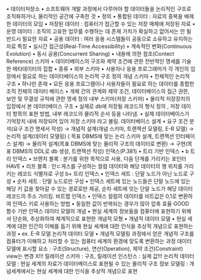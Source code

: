<p>• 데이터저장소
• 소프트웨어 개발 과정에서 다루어야 할 데이터들을 논리적인 구조로 조직화하거나, 물리적인 공간에 구축한 것
• 정의
• 통합된 데이터 : 자료의 중복을 배제한 데이터의 모임
• 저장된 데이터 : 컴퓨터가 접근할 수 있는 저장 매체에 저장된 자료
• 운영 데이터 : 조직의 고유한 업무를 수행하는 데 존재 가치가 확실하고 없어서는 안 될 반드시 필요한 자료
• 공용 데이터 : 여러 응용 시스템들이 공동으로 소유하고 유지하는 자료
특징
• 실시간 접근성(Real-Time Accessibility)
• 계속적인 변화(Continuous Evolution)
• 동시 공용(Concurrent Sharing)
• 내용에 의한 참조(Contect Reference)
스키마
• 데이터베이스의 구조와 제약 조건에 관한 전반적인 명세를 기술한 메타데이터의 집합
• 종류
• 외부 스키마
• 사용자나 응용 프로그래머가 각 개인의 입장에서 필요로 하는 데이터베이스의 논리적 구조 정의
개념 스키마
• 전체적인 논리적 구조
• 하나만 존재
• 모든 응용 프로그램이나 사용자들이 필요로 하는 데이터를 종합한 조직 전체의 데이터 베이스
• 개체 간의 관계와 제약 조건, 데이터베이스의 접근 권한, 보안 및 무결성 규칙에 관한 명세 정의
내부 스키마(저장 스키마)
• 물리적 저장장치의 입장에서 본 데이터베이스 구조
• 실제로 db에 저장될 레코드의 형식 정의 , 저장 데이터 항목의 표현 방법, 내부 레코드의 물리적 순서 등을 나타냄.
• 실제 데이터베이스가 기억장치 내에 저장되어 있어 저장 스키마 라고 불림.
데이터베이스 설계
• 요구 조건 분석(요구 조건 명세서 작성) → 개념적 설계(개념 스키마, 트랜잭션 모델링, E-R 모델) → 논리적 설계(데이터 모델링) ( 목표 DBMS에 맞는 논리 스키마 설계, 트랜잭션 인터페이스 설계) → 물리적 설계(목표 DBMS에 맞는 물리적 구조의 데이터로 변환) → 구현(목표 DBMS의 DDL로 db 생성, 트랜잭션 작성)
인덱스(P.381)
• 트리 기반 인덱스
• b 트리 인덱스
• 브랜치 블록 : 분기를 위한 목적으로 사용, 다음 단계를 가리키는 포인터 HAVE
• 리프 블록 : 인ㄷ게스를 구성하는 컬럼 데이터와 해당 데이터의 행 위치를 가리키는 레코드 식별자로 구성
b+ 트리 인덱스
• 인덱스 세트 : 단말 노드가 아닌 노드로 구성
• 순차 세트 : 단말 노드로만 구성
• 인덱스 세트에 있는 노드들은 단말 노드에 있는 해당 키 값을 찾아갈 수 있는 경로로만 제공, 순차 세트에 잇는 단말 노드가 해당 데이터 레코드의 주소 가리킴.
비트맵 인덱스
• 인덱스 컬럼의 데이터를 비트값은 0,1로 변환하여 인덱스 키로 사용하는 방법
• 동일한 값이 반복되는 경우가 많아 압축 효율 GOOD
함수 기반 인덱스
데이터 모델의 개념
• 현실 세계의 정보들을 컴퓨터에 표현하기 위해서 단순화, 추상화하여 체계적으로 표현한 개념적 모형
• 개념적 데이터 모델
• 현실 세계에 대한 인간의 이해를 돕기 위해 현실 세계에 대한 인식을 추상적 개념으로 표현하는 과정
• ex. E-R 모델
논리적 데이터 모델
• 개념적 모델링 과정에서 얻은 개념적 구조를 컴퓨터가 이해하고 처리할 수 있는 컴퓨터 세계의 환경에 맞도록 변환하는 과정
데이터 모델에 표시할 요소 : 구조(Structure), 연산(Operation), 제약 조건(Constraint)
view는 변경 X!!!
릴레이션 스키마 : 구조, 릴레이션 인스턴스 : 실제 값!!!
논리적 데이터 모델 : 현실 세계의 자료가 데이터베이스로 표현될 수 있는 물리적 구조
정보 모델링 : 개념세계에서는 현실 세계에 대한 인식을 추상적 개념으로 표현</p>